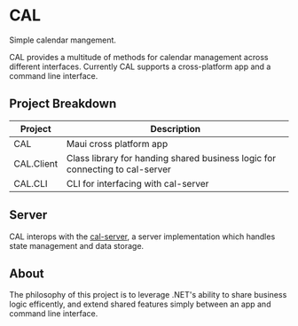 # CAL

Simple calendar mangement.

CAL provides a multitude of methods for calendar management across different interfaces. Currently CAL supports a cross-platform app and a command line interface.

## Project Breakdown
| Project      | Description |
| ----------- | ----------- |
| CAL      | Maui cross platform app       |
| CAL.Client   | Class library for handing shared business logic for connecting to cal-server        |
| CAL.CLI      | CLI for interfacing with cal-server       |

## Server
CAL interops with the [cal-server](https://github.com/johnyenter-briars/cal-server), a server implementation which handles state management and data storage.

## About
The philosophy of this project is to leverage .NET's ability to share business logic efficently, and extend shared features simply between an app and command line interface.